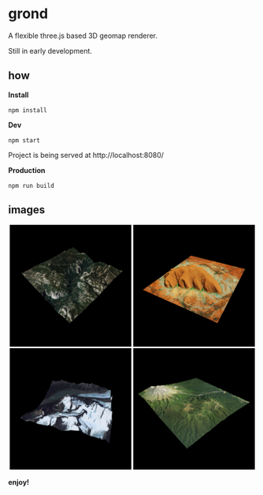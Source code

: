 # grond
A flexible three.js based 3D geomap renderer.

Still in early development. 

## how
**Install**
```
npm install
```

**Dev**
```
npm start
```
Project is being served at http://localhost:8080/

**Production**
```
npm run build
```
## images
<p float="left" align="middle">
<img src="https://github.com/olafvisker/grond/blob/main/imgs/s1.png" width="49%" />
<img src="https://github.com/olafvisker/grond/blob/main/imgs/s2.png" width="49%" />
<img src="https://github.com/olafvisker/grond/blob/main/imgs/s3.png" width="49%" />
<img src="https://github.com/olafvisker/grond/blob/main/imgs/s4.png" width="49%" />
</p>

**enjoy!**
